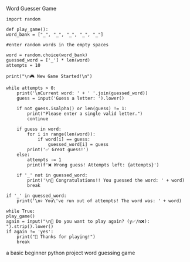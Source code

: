 Word Guesser Game

    import random

    def play_game():
    word_bank = ["_", "_", "_", "_", "_"]
    
    #enter random words in the empty spaces
    
    word = random.choice(word_bank)
    guessed_word = ['_'] * len(word)
    attempts = 10

    print("\n🎮 New Game Started!\n")

    while attempts > 0:
        print('\nCurrent word: ' + ' '.join(guessed_word))
        guess = input('Guess a letter: ').lower()

        if not guess.isalpha() or len(guess) != 1:
            print("Please enter a single valid letter.")
            continue

        if guess in word:
            for i in range(len(word)):
                if word[i] == guess:
                    guessed_word[i] = guess
            print('✅ Great guess!')
        else:
            attempts -= 1
            print(f'❌ Wrong guess! Attempts left: {attempts}')

        if '_' not in guessed_word:
            print('\n🎉 Congratulations!! You guessed the word: ' + word)
            break

    if '_' in guessed_word:
        print('\n💀 You\'ve run out of attempts! The word was: ' + word)

    while True:
    play_game()
    again = input("\n🔁 Do you want to play again? (y✅/n❌): ").strip().lower()
    if again != 'yes':
        print("👋 Thanks for playing!")
        break


a basic beginner python project 
word guessing game 

